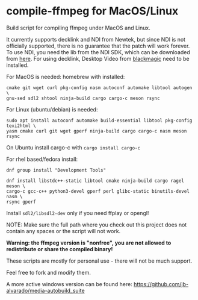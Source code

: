 # compile-ffmpeg for MacOS/Linux

Build script for compiling ffmpeg under MacOS and Linux.

It currently supports decklink and NDI from Newtek, but since NDI is not officially supported, there is no guarantee that the patch will work forever. To use NDI, you need the lib from the NDI SDK, which can be downloaded from [here](https://www.ndi.tv/sdk/). For using decklink, Desktop Video from [blackmagic](https://www.blackmagicdesign.com/de/support/) need to be installed.

For MacOS is needed: homebrew with installed:

```
cmake git wget curl pkg-config nasm autoconf automake libtool autogen \
gnu-sed sdl2 shtool ninja-build cargo cargo-c meson rsync
```

For Linux (ubuntu/debian) is needed:

```
sudo apt install autoconf automake build-essential libtool pkg-config texi2html \
yasm cmake curl git wget gperf ninja-build cargo cargo-c nasm meson rsync
```
On Ubuntu install cargo-c with `cargo install cargo-c`

For rhel based/fedora install:

```
dnf group install "Development Tools"

dnf install libstdc++-static libtool cmake ninja-build cargo ragel meson \
cargo-c gcc-c++ python3-devel gperf perl glibc-static binutils-devel nasm \
rsync gperf
```

Install `sdl2/libsdl2-dev` only if you need ffplay or opengl!

NOTE: Make sure the full path where you check out this project does not contain any spaces or the script will not work.

**Warning: the ffmpeg version is "nonfree", you are not allowed to redistribute or share the compiled binary!**

These scripts are mostly for personal use - there will not be much support.

Feel free to fork and modify them.

A more active windows version can be found here: https://github.com/jb-alvarado/media-autobuild_suite
